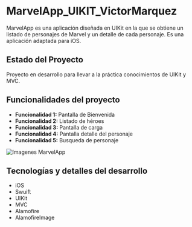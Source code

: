 # MarvelApp_UIKIT_VictorMarquez

MarvelApp es una aplicación diseñada en UIKit en la que se obtiene un listado de personajes de Marvel y un detalle de cada personaje. Es una aplicación  adaptada para iOS.

## Estado del Proyecto

Proyecto en desarrollo para llevar a la práctica conocimientos de UIKit y MVC.

## Funcionalidades del proyecto

- **Funcionalidad 1:** Pantalla de Bienvenida
- **Funcionalidad 2:** Listado de héroes
- **Funcionalidad 3:** Pantalla de carga
- **Funcionalidad 4:** Pantalla detalle del personaje
- **Funcionalidad 5:** Busqueda de personaje

![Imagenes MarvelApp](https://ruta/a/las/imagenes)

## Tecnologías y detalles del desarrollo

- iOS
- Swuift
- UIKit
- MVC 
- Alamofire
- AlamofireImage



